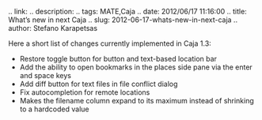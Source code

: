 .. link: 
.. description: 
.. tags: MATE,Caja
.. date: 2012/06/17 11:16:00
.. title: What’s new in next Caja
.. slug: 2012-06-17-whats-new-in-next-caja
.. author: Stefano Karapetsas

Here a short list of changes currently implemented in Caja 1.3:

  * Restore toggle button for button and text-based location bar
  * Add the ability to open bookmarks in the places side pane via the enter and space keys
  * Add diff button for text files in file conflict dialog
  * Fix autocompletion for remote locations
  * Makes the filename column expand to its maximum instead of shrinking to a hardcoded value
